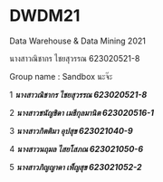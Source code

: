 # DWDM21
Data Warehouse &amp; Data Mining 2021

นางสาวณิชากร ไชยสุวรรณ 623020521-8

Group name : Sandbox นะจ๊ะ

1 **_นางสาวณิชากร ไชยสุวรรณ 623020521-8_**

2 **_นางสาวชนัญชิดา เมธีกุลมานิต 623020516-1_**

3 **_นางสาวกิตติมา อุปสุข 623021040-9_**

4 **_นางสาวนฤมล ไสยโสภณ 623021050-6_**

5 **_นางสาวภิญญาดา เพ็ญสุข 623021052-2_**
